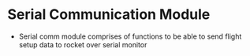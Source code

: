 # Serial Communication Module

* Serial comm module comprises of functions to be able to send flight setup data  to rocket over serial monitor